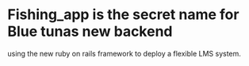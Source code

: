 # Fishing_app is the secret name for Blue tunas new backend

using the new ruby on rails framework to deploy a flexible LMS system.